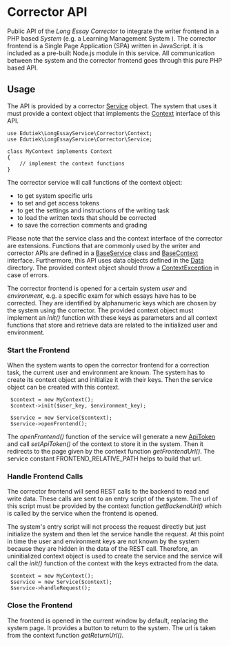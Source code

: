 # Corrector API

Public API of the _Long Essay Corrector_ to integrate the writer frontend in a PHP based _System_ (e.g. a Learning Management System ). The corrector frontend is a Single Page Application (SPA) written in JavaScript. it is included as a pre-built Node.js module in this service. All communication between the system and the corrector frontend goes through this pure PHP based API.

## Usage

The API is provided by a corrector [Service](Service.php) object. The system that uses it must provide a context object that implements the [Context](Context.php) interface of this API.

````
use Edutiek\LongEssayService\Corrector\Context;
use Edutiek\LongEssayService\Corrector\Service;

class MyContext implements Context
{
    // implement the context functions
}
````

The corrector service will call functions of the context object:
* to get system specific urls
* to set and get access tokens
* to get the settings and instructions of the writing task
* to load the written texts that should be corrected
* to save the correction comments and grading

Please note that the service class and the context interface of the corrector are extensions. Functions that are commonly used by the writer and corrector APIs are defined in a  [BaseService](../Base/BaseService.php) class and [BaseContext](../Base/BaseContext.php) interface. Furthermore, this API uses data objects defined in the [Data](../Data/README.md) directory. The provided context object should throw a [ContextException](../Exceptions/ContextException.php) in case of errors.

The corrector frontend is opened for a certain system _user_ and  _environment_, e.g. a specific exam for which essays have has to be corrected. They are identified by alphanumeric keys which are chosen by the system using the corrector. The provided context object must implement an _init()_ function with these keys as parameters and all context functions that store and retrieve data are related to the initialized user and environment.

### Start the Frontend

When the system wants to open the corrector frontend for a correction task, the current user and environment are known. The system has to create its context object and initialize it with their keys. Then the service object can be created with this context.

````
 $context = new MyContext();
 $context->init($user_key, $environment_key);
 
 $service = new Service($context);
 $service->openFrontend();
````

The _openFrontend()_ function of the service will generate a new [ApiToken](../Data/ApiToken.php) and call _setApiToken()_ of the context to store it in the system. Then it redirects to the page given by the context function _getFrontendUrl()_. The service constant FRONTEND_RELATIVE_PATH helps to build that url.

### Handle Frontend Calls

The corrector frontend will send REST calls to the backend to read and write data. These calls are sent to an entry script of the system. The url of this script must be provided by the context function _getBackendUrl()_ which is called by the service when the frontend is opened.

The system's entry script will not process the request directly but just initialize the system and then let the service handle the request. At this point in time the user and environment keys are not known by the system because they are hidden in the data of the REST call. Therefore, an uninitialized context object is used to create the service and the service will call the _init()_ function of the context with the keys extracted from the data.

````
 $context = new MyContext();
 $service = new Service($context);
 $service->handleRequest();
````

### Close the Frontend

The frontend is opened in the current window by default, replacing the system page. It provides a button to return to the system. The url is taken from the context function _getReturnUrl()_.

